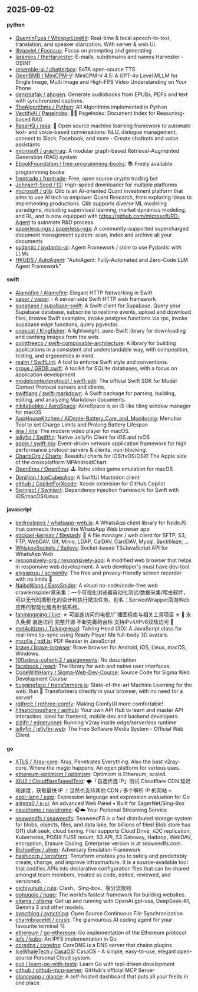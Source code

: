 ## 2025-09-02

#### python
* [QuentinFuxa / WhisperLiveKit](https://github.com/QuentinFuxa/WhisperLiveKit): Real-time & local speech-to-text, translation, and speaker diarization. With server & web UI.
* [lllyasviel / Fooocus](https://github.com/lllyasviel/Fooocus): Focus on prompting and generating
* [laramies / theHarvester](https://github.com/laramies/theHarvester): E-mails, subdomains and names Harvester - OSINT
* [resemble-ai / chatterbox](https://github.com/resemble-ai/chatterbox): SoTA open-source TTS
* [OpenBMB / MiniCPM-V](https://github.com/OpenBMB/MiniCPM-V): MiniCPM-V 4.5: A GPT-4o Level MLLM for Single Image, Multi Image and High-FPS Video Understanding on Your Phone
* [denizsafak / abogen](https://github.com/denizsafak/abogen): Generate audiobooks from EPUBs, PDFs and text with synchronized captions.
* [TheAlgorithms / Python](https://github.com/TheAlgorithms/Python): All Algorithms implemented in Python
* [VectifyAI / PageIndex](https://github.com/VectifyAI/PageIndex): 📄🧠 PageIndex: Document Index for Reasoning-based RAG
* [RasaHQ / rasa](https://github.com/RasaHQ/rasa): 💬 Open source machine learning framework to automate text- and voice-based conversations: NLU, dialogue management, connect to Slack, Facebook, and more - Create chatbots and voice assistants
* [microsoft / graphrag](https://github.com/microsoft/graphrag): A modular graph-based Retrieval-Augmented Generation (RAG) system
* [EbookFoundation / free-programming-books](https://github.com/EbookFoundation/free-programming-books): 📚 Freely available programming books
* [freqtrade / freqtrade](https://github.com/freqtrade/freqtrade): Free, open source crypto trading bot
* [Johnserf-Seed / f2](https://github.com/Johnserf-Seed/f2): High-speed downloader for multiple platforms
* [microsoft / qlib](https://github.com/microsoft/qlib): Qlib is an AI-oriented Quant investment platform that aims to use AI tech to empower Quant Research, from exploring ideas to implementing productions. Qlib supports diverse ML modeling paradigms, including supervised learning, market dynamics modeling, and RL, and is now equipped with https://github.com/microsoft/RD-Agent to automate R&D process.
* [paperless-ngx / paperless-ngx](https://github.com/paperless-ngx/paperless-ngx): A community-supported supercharged document management system: scan, index and archive all your documents
* [pydantic / pydantic-ai](https://github.com/pydantic/pydantic-ai): Agent Framework / shim to use Pydantic with LLMs
* [HKUDS / AutoAgent](https://github.com/HKUDS/AutoAgent): "AutoAgent: Fully-Automated and Zero-Code LLM Agent Framework"

#### swift
* [Alamofire / Alamofire](https://github.com/Alamofire/Alamofire): Elegant HTTP Networking in Swift
* [vapor / vapor](https://github.com/vapor/vapor): 💧 A server-side Swift HTTP web framework.
* [supabase / supabase-swift](https://github.com/supabase/supabase-swift): A Swift client for Supabase. Query your Supabase database, subscribe to realtime events, upload and download files, browse Swift examples, invoke postgres functions via rpc, invoke supabase edge functions, query pgvector.
* [onevcat / Kingfisher](https://github.com/onevcat/Kingfisher): A lightweight, pure-Swift library for downloading and caching images from the web.
* [pointfreeco / swift-composable-architecture](https://github.com/pointfreeco/swift-composable-architecture): A library for building applications in a consistent and understandable way, with composition, testing, and ergonomics in mind.
* [realm / SwiftLint](https://github.com/realm/SwiftLint): A tool to enforce Swift style and conventions.
* [groue / GRDB.swift](https://github.com/groue/GRDB.swift): A toolkit for SQLite databases, with a focus on application development
* [modelcontextprotocol / swift-sdk](https://github.com/modelcontextprotocol/swift-sdk): The official Swift SDK for Model Context Protocol servers and clients.
* [swiftlang / swift-markdown](https://github.com/swiftlang/swift-markdown): A Swift package for parsing, building, editing, and analyzing Markdown documents.
* [nikitabobko / AeroSpace](https://github.com/nikitabobko/AeroSpace): AeroSpace is an i3-like tiling window manager for macOS
* [AppHouseKitchen / AlDente-Battery_Care_and_Monitoring](https://github.com/AppHouseKitchen/AlDente-Battery_Care_and_Monitoring): Menubar Tool to set Charge Limits and Prolong Battery Lifespan
* [iina / iina](https://github.com/iina/iina): The modern video player for macOS.
* [jellyfin / Swiftfin](https://github.com/jellyfin/Swiftfin): Native Jellyfin Client for iOS and tvOS
* [apple / swift-nio](https://github.com/apple/swift-nio): Event-driven network application framework for high performance protocol servers & clients, non-blocking.
* [ChartsOrg / Charts](https://github.com/ChartsOrg/Charts): Beautiful charts for iOS/tvOS/OSX! The Apple side of the crossplatform MPAndroidChart.
* [OpenEmu / OpenEmu](https://github.com/OpenEmu/OpenEmu): 🕹 Retro video game emulation for macOS
* [Dimillian / IceCubesApp](https://github.com/Dimillian/IceCubesApp): A SwiftUI Mastodon client
* [github / CopilotForXcode](https://github.com/github/CopilotForXcode): Xcode extension for GitHub Copilot
* [Swinject / Swinject](https://github.com/Swinject/Swinject): Dependency injection framework for Swift with iOS/macOS/Linux

#### javascript
* [pedroslopez / whatsapp-web.js](https://github.com/pedroslopez/whatsapp-web.js): A WhatsApp client library for NodeJS that connects through the WhatsApp Web browser app
* [mickael-kerjean / filestash](https://github.com/mickael-kerjean/filestash): 📁 A file manager / web client for SFTP, S3, FTP, WebDAV, Git, Minio, LDAP, CalDAV, CardDAV, Mysql, Backblaze, ...
* [WhiskeySockets / Baileys](https://github.com/WhiskeySockets/Baileys): Socket-based TS/JavaScript API for WhatsApp Web
* [responsively-org / responsively-app](https://github.com/responsively-org/responsively-app): A modified web browser that helps in responsive web development. A web developer's must have dev-tool.
* [alyssaxuu / screenity](https://github.com/alyssaxuu/screenity): The free and privacy-friendly screen recorder with no limits 🎥
* [NaiboWang / EasySpider](https://github.com/NaiboWang/EasySpider): A visual no-code/code-free web crawler/spider易采集：一个可视化浏览器自动化测试/数据采集/爬虫软件，可以无代码图形化的设计和执行爬虫任务。别名：ServiceWrapper面向Web应用的智能化服务封装系统。
* [fanmingming / live](https://github.com/fanmingming/live): ✯ 可直连访问的电视/广播图标库与相关工具项目 ✯ 🔕 永久免费 直连访问 完整开源 不断完善的台标 支持IPv4/IPv6双栈访问 🔕
* [met4citizen / TalkingHead](https://github.com/met4citizen/TalkingHead): Talking Head (3D): A JavaScript class for real-time lip-sync using Ready Player Me full-body 3D avatars.
* [mozilla / pdf.js](https://github.com/mozilla/pdf.js): PDF Reader in JavaScript
* [brave / brave-browser](https://github.com/brave/brave-browser): Brave browser for Android, iOS, Linux, macOS, Windows.
* [100xdevs-cohort-2 / assignments](https://github.com/100xdevs-cohort-2/assignments): No description
* [facebook / react](https://github.com/facebook/react): The library for web and native user interfaces.
* [CodeWithHarry / Sigma-Web-Dev-Course](https://github.com/CodeWithHarry/Sigma-Web-Dev-Course): Source Code for Sigma Web Development Course
* [huggingface / transformers.js](https://github.com/huggingface/transformers.js): State-of-the-art Machine Learning for the web. Run 🤗 Transformers directly in your browser, with no need for a server!
* [rgthree / rgthree-comfy](https://github.com/rgthree/rgthree-comfy): Making ComfyUI more comfortable!
* [hiteshchoudhary / apihub](https://github.com/hiteshchoudhary/apihub): Your own API Hub to learn and master API interaction. Ideal for frontend, mobile dev and backend developers.
* [zizifn / edgetunnel](https://github.com/zizifn/edgetunnel): Running V2ray inside edge/serverless runtime
* [jellyfin / jellyfin-web](https://github.com/jellyfin/jellyfin-web): The Free Software Media System - Official Web Client

#### go
* [XTLS / Xray-core](https://github.com/XTLS/Xray-core): Xray, Penetrates Everything. Also the best v2ray-core. Where the magic happens. An open platform for various uses.
* [ethereum-optimism / optimism](https://github.com/ethereum-optimism/optimism): Optimism is Ethereum, scaled.
* [XIU2 / CloudflareSpeedTest](https://github.com/XIU2/CloudflareSpeedTest): 🌩「自选优选 IP」测试 Cloudflare CDN 延迟和速度，获取最快 IP ！当然也支持其他 CDN / 多个解析 IP 的网站 ~
* [expr-lang / expr](https://github.com/expr-lang/expr): Expression language and expression evaluation for Go
* [alireza0 / s-ui](https://github.com/alireza0/s-ui): An advanced Web Panel • Built for SagerNet/Sing-Box
* [navidrome / navidrome](https://github.com/navidrome/navidrome): 🎧☁️ Your Personal Streaming Service
* [seaweedfs / seaweedfs](https://github.com/seaweedfs/seaweedfs): SeaweedFS is a fast distributed storage system for blobs, objects, files, and data lake, for billions of files! Blob store has O(1) disk seek, cloud tiering. Filer supports Cloud Drive, xDC replication, Kubernetes, POSIX FUSE mount, S3 API, S3 Gateway, Hadoop, WebDAV, encryption, Erasure Coding. Enterprise version is at seaweedfs.com.
* [BishopFox / sliver](https://github.com/BishopFox/sliver): Adversary Emulation Framework
* [hashicorp / terraform](https://github.com/hashicorp/terraform): Terraform enables you to safely and predictably create, change, and improve infrastructure. It is a source-available tool that codifies APIs into declarative configuration files that can be shared amongst team members, treated as code, edited, reviewed, and versioned.
* [qichiyuhub / rule](https://github.com/qichiyuhub/rule): Clash、Sing-box、等分流规则
* [gohugoio / hugo](https://github.com/gohugoio/hugo): The world’s fastest framework for building websites.
* [ollama / ollama](https://github.com/ollama/ollama): Get up and running with OpenAI gpt-oss, DeepSeek-R1, Gemma 3 and other models.
* [syncthing / syncthing](https://github.com/syncthing/syncthing): Open Source Continuous File Synchronization
* [charmbracelet / crush](https://github.com/charmbracelet/crush): The glamourous AI coding agent for your favourite terminal 💘
* [ethereum / go-ethereum](https://github.com/ethereum/go-ethereum): Go implementation of the Ethereum protocol
* [ipfs / kubo](https://github.com/ipfs/kubo): An IPFS implementation in Go
* [coredns / coredns](https://github.com/coredns/coredns): CoreDNS is a DNS server that chains plugins
* [IceWhaleTech / CasaOS](https://github.com/IceWhaleTech/CasaOS): CasaOS - A simple, easy-to-use, elegant open-source Personal Cloud system.
* [quii / learn-go-with-tests](https://github.com/quii/learn-go-with-tests): Learn Go with test-driven development
* [github / github-mcp-server](https://github.com/github/github-mcp-server): GitHub's official MCP Server
* [glanceapp / glance](https://github.com/glanceapp/glance): A self-hosted dashboard that puts all your feeds in one place
